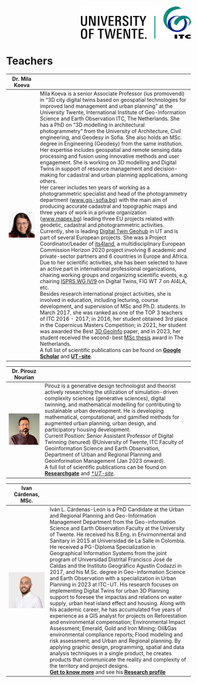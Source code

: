 <p style="text-align: right" ><img src="./images/ut-itc-logo-rgb.png" width="300"></p>

# Teachers

|  Dr. Mila Koeva |   |
|---|---|
| ![](./images/gwfspeaker_20240123013252_Mila-Koeva.jpg)  | Mila Koeva is a senior Associate Professor (ius promovendi) in “3D city digital twins based on geospatial     technologies for improved land management and urban planning” at the University Twente, International Institute of Geo-Information Science and Earth Observation ITC, The Netherlands. She has a PhD on “3D modelling in architectural photogrammetry” from the University of Architecture, Civil engineering, and Geodesy in Sofia. She also holds an MSc. degree in Engineering (Geodesy) from the same institution. <br> Her expertise includes geospatial and remote sensing data processing and fusion using innovative methods and user engagement.  She is working on 3D modelling and Digital Twins in support of resource management and decision-making for cadastral and urban planning applications, among others.<br> Her career includes ten years of working as a photogrammetric specialist and head of the photogrammetry department (www.gis-sofia.bg) with the main aim of producing accurate cadastral and topographic maps and three years of work in a private organization (www.mapex.bg) leading three EU projects related with geodetic, cadastral and photogrammetric activities. <br> Currently, she is leading [Digital Twin Geohub](https://www.utwente.nl/en/digital-society/research/digitalisation/digital-twin-geohub/) in UT and is part of several European projects.  She was a Project Coordinator/Leader of [its4land](http://www.its4land.com/), a multidisciplinary European Commission Horizon 2020 project involving 8 academic and private-sector partners and 6 countries in Europe and Africa. Due to her scientific activities, she has been selected to have an active part in international professional organizations, chairing working groups and organizing scientific events, e.g. chairing [ISPRS WG IV/9](https://www2.isprs.org/commissions/comm4/wg9/) on Digital Twins, FIG WT 7 on AI4LA, etc.<br> Besides research international project activities, she is involved in education, including lecturing, course development, and supervision of MSc and Ph.D. students. In March 2017, she was ranked as one of the TOP 3 teachers of ITC 2016 - 2017; in 2016, her student obtained 3rd place in the Copernicus Masters Competition; in 2021, her student was awarded the Best [3D GeoInfo](https://3dgeoinfo2021.github.io/) paper,  and in 2023, her student received the second-best [MSc thesis](https://essay.utwente.nl/97045/) award in The Netherlands. <br> A full list of scientific publications can be found on [**Google Scholar**](https://scholar.google.nl/citations?hl=en&user=1oRWuWsAAAAJ&view_op=list_works&sortby=pubdate) and [**UT-site**](https://research.utwente.nl/en/persons/mila-koeva/publications/).   |


| Dr. Pirouz Nourian  |   |
|---|---|
| ![](./images/pnourian.jpg)  | Pirouz is a generative design technologist and theorist actively researching the utilization of simulation-driven complexity sciences (generative sciences), digital twinning, and mathematical modelling for contributing to sustainable urban development. He is developing mathematical, computational, and gamified methods for augmented urban planning, urban design, and participatory housing development.  <br> Current Position: Senior Assistant Professor of Digital Twinning (tenured) @University of Twente, ITC Faculty of Geoinformation Science and Earth Observation, Department of Urban and Regional Planning and Geoinformation Management (Jan 2023 onward).<br> A full list of scientific publications can be found on [**Researchgate**](https://scholar.google.nl/citations?hl=en&user=1oRWuWsAAAAJ&view_op=list_works&sortby=pubdate) and [**UT-site*](https://research.utwente.nl/en/persons/pirouz-nourian/publications/).

| Ivan Cárdenas, MSc.  |   |
|---|---|
| ![](./images/Ivan%20Pic.png)  |Iván L. Cárdenas-León is a PhD Candidate at the Urban and Regional Planning and Geo-Information Management Department from the Geo-information Science and Earth Observation Faculty at the University of Twente. He received his B.Eng. in Envirnonmental and Sanitary in 2015 at Universidad de La Salle in Colombia. He received a PG-Diploma Specialization in Geographical Information Systems from the joint program of Universidad Distrital Francisco José de Caldas and the Instituto Geográfico Agustín Codazzi in 2017, and his M.Sc. degree in Geo-information Science and Earth Observation with a specialization in Urban Planning in 2023 at ITC-UT. His research focuses on implementing Digital Twins for urban 3D Planning support to foresee the impactas and relations on water supply, urban heat island effect and housing. Along with his academic career, he has accumulated five years of experience as a GIS analyst for projects on Reforestation and environmental compensation; Environmental Impact Assessment; Emerald, Gold and Iron Mining; Oil&Gas environmental compliance reports; Flood modeling and risk assessment; and Urban and Regional planning. By applying graphic design, programming, spatial and data analysis techniques in a single product, he creates products that communicate the reality and complexity of the territory and project designs.<br> [**Get to know more**](www.overlaymaps.com) and see his [**Research profile**](https://research.utwente.nl/en/persons/ivan-cardenas-leon/publications/) | 